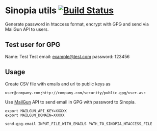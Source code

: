# Sinopia utils [![Build Status](https://travis-ci.org/abtris/sinopia-htaccess-gpg-email.svg?branch=master)](https://travis-ci.org/abtris/sinopia-htaccess-gpg-email)

Generate password in htaccess format, encrypt with GPG and send via MailGun API to users.


## Test user for GPG

Name: Test Test
email: example@test.com
password: 123456

## Usage

Create CSV file with emails and url to public keys as

    user@company.com;http://company.com/security/public-gpg/user.asc


Use [MailGun](http://www.mailgun.com/) API to send email in GPG with password to Sinopia.

    export MAILGUN_API_KEY=XXXXX
    export MAILGUN_DOMAIN=XXXXX

    send-gpg-email INPUT_FILE_WITH_EMAILS PATH_TO_SINOPIA_HTACCESS_FILE
